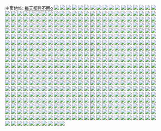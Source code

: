 主页地址: [每天都睡不醒o](https://weibo.com/u/5249950879) 
![](https://wx4.sinaimg.cn/mw2000/005Jig35ly1h9qp9dsbazj30qm0gxabr.jpg) 
![](https://wx4.sinaimg.cn/mw2000/005Jig35ly1h9gi284m3rj30vw0sngr1.jpg) 
![](https://wx4.sinaimg.cn/mw2000/005Jig35ly1h8s6vzt5nij336c2xhe82.jpg) 
![](https://wx4.sinaimg.cn/mw2000/005Jig35ly1h8s6vzbyarj30wi1yc4ep.jpg) 
![](https://wx4.sinaimg.cn/mw2000/005Jig35ly1h8k0fa3uo4j32c02c01kz.jpg) 
![](https://wx4.sinaimg.cn/mw2000/005Jig35ly1h8hsd3ogbqj32c02c0x6q.jpg) 
![](https://wx4.sinaimg.cn/mw2000/005Jig35ly1h8hsdf3806j32c0340kjm.jpg) 
![](https://wx4.sinaimg.cn/mw2000/005Jig35ly1h8hsd6urwzj31sc2dshdt.jpg) 
![](https://wx4.sinaimg.cn/mw2000/005Jig35ly1h8bx5eqj64j31bf0zk7bi.jpg) 
![](https://wx4.sinaimg.cn/mw2000/005Jig35ly1h8bx5el5ioj30zk1bedjf.jpg) 
![](https://wx4.sinaimg.cn/mw2000/005Jig35ly1h8aipvbg7dj33402c01kz.jpg) 
![](https://wx4.sinaimg.cn/mw2000/005Jig35ly1h83bzuzgd9j32c03401kz.jpg) 
![](https://wx4.sinaimg.cn/mw2000/005Jig35ly1h7yj7z9wkwj31590k0dqp.jpg) 
![](https://wx4.sinaimg.cn/mw2000/005Jig35ly1h7yj7zdkx5j30wi0sh0xa.jpg) 
![](https://wx4.sinaimg.cn/mw2000/005Jig35ly1h7yj7zymcjj31kw2dcqsm.jpg) 
![](https://wx4.sinaimg.cn/mw2000/005Jig35ly1h7pdck1stpj30u01hcncq.jpg) 
![](https://wx4.sinaimg.cn/mw2000/005Jig35ly1h7l13fcnhtj30wi1ycdsa.jpg) 
![](https://wx4.sinaimg.cn/mw2000/005Jig35ly1h7koiikjuzj30wi1ycnc0.jpg) 
![](https://wx4.sinaimg.cn/mw2000/005Jig35ly1h7koih8xb9j30wi1bltht.jpg) 
![](https://wx4.sinaimg.cn/mw2000/005Jig35ly1h7koiwtm2tj33402c0e86.jpg) 
![](https://wx4.sinaimg.cn/mw2000/005Jig35ly1h7koilwml7j31kw2dc4qp.jpg) 
![](https://wx4.sinaimg.cn/mw2000/005Jig35ly1h7koio6k46j32c02c0kjm.jpg) 
![](https://wx4.sinaimg.cn/mw2000/005Jig35ly1h7koin47j7j31kw2dc4qp.jpg) 
![](https://wx4.sinaimg.cn/mw2000/005Jig35ly1h7koiix8a7j30u0140wrm.jpg) 
![](https://wx4.sinaimg.cn/mw2000/005Jig35ly1h73qxz9yxyj31xd1xd7a0.jpg) 
![](https://wx4.sinaimg.cn/mw2000/005Jig35ly1h73qxws9rtj3296296kiy.jpg) 
![](https://wx4.sinaimg.cn/mw2000/005Jig35ly1h73qxwm673j30qg0zaq9f.jpg) 
![](https://wx4.sinaimg.cn/mw2000/005Jig35ly1h73qxwoxtmj30wi0qi751.jpg) 
![](https://wx4.sinaimg.cn/mw2000/005Jig35ly1h73qxxf3ylj30wi1n3q43.jpg) 
![](https://wx4.sinaimg.cn/mw2000/005Jig35ly1h6wzhaf18wj30wi0u80va.jpg) 
![](https://wx4.sinaimg.cn/mw2000/005Jig35ly1h6wzhid0bqj32c0340kjm.jpg) 
![](https://wx4.sinaimg.cn/mw2000/005Jig35ly1h6wzhgukwlj30xc2uswme.jpg) 
![](https://wx4.sinaimg.cn/mw2000/005Jig35ly1h6wzhh1wfdj30xc2joe81.jpg) 
![](https://wx4.sinaimg.cn/mw2000/005Jig35ly1h6wzhg70bnj30xc2bcb29.jpg) 
![](https://wx4.sinaimg.cn/mw2000/005Jig35ly1h6wzhhe4amj315o41r4qq.jpg) 
![](https://wx4.sinaimg.cn/mw2000/005Jig35ly1h6wzhgc7i9j30xc2mgqv5.jpg) 
![](https://wx4.sinaimg.cn/mw2000/005Jig35ly1h6wzhi835gj315o3347wi.jpg) 
![](https://wx4.sinaimg.cn/mw2000/005Jig35ly1h6wzhhefh0j315o2p8wiz.jpg) 
![](https://wx4.sinaimg.cn/mw2000/005Jig35ly1h6wzhjn488j33342bc7wj.jpg) 
![](https://wx4.sinaimg.cn/mw2000/005Jig35ly1h6v941z49qj33402c0k82.jpg) 
![](https://wx4.sinaimg.cn/mw2000/005Jig35ly1h6t91aj81yj30zk0l7n2a.jpg) 
![](https://wx4.sinaimg.cn/mw2000/005Jig35ly1h6r8682jxzj32c02c0jz9.jpg) 
![](https://wx4.sinaimg.cn/mw2000/005Jig35ly1h6r867491ij33402c0qv6.jpg) 
![](https://wx4.sinaimg.cn/mw2000/005Jig35ly1h6r8675lhlj32c02c01kz.jpg) 
![](https://wx4.sinaimg.cn/mw2000/005Jig35ly1h6r8661llgj32c02c0qv5.jpg) 
![](https://wx4.sinaimg.cn/mw2000/005Jig35ly1h6r867472kj3272272e81.jpg) 
![](https://wx4.sinaimg.cn/mw2000/005Jig35ly1h6r8655c1zj30wi1ycdio.jpg) 
![](https://wx4.sinaimg.cn/mw2000/005Jig35ly1h6r865o9ehj30wi1yc15z.jpg) 
![](https://wx4.sinaimg.cn/mw2000/005Jig35ly1h6hmtocsyyj30wi0oi75l.jpg) 
![](https://wx4.sinaimg.cn/mw2000/005Jig35ly1h6b0e5a8h0j30wi0zo46n.jpg) 
![](https://wx4.sinaimg.cn/mw2000/005Jig35ly1h661eou5xxj33402c01fs.jpg) 
![](https://wx4.sinaimg.cn/mw2000/005Jig35ly1h661enhosoj32c0340hdv.jpg) 
![](https://wx4.sinaimg.cn/mw2000/005Jig35ly1h661egh1p6j314p14pgv5.jpg) 
![](https://wx4.sinaimg.cn/mw2000/005Jig35ly1h661ekq35oj3297297qv6.jpg) 
![](https://wx4.sinaimg.cn/mw2000/005Jig35ly1h661ehd2daj31ch1chq4s.jpg) 
![](https://wx4.sinaimg.cn/mw2000/005Jig35ly1h5ldoag84lj31o7289hdt.jpg) 
![](https://wx4.sinaimg.cn/mw2000/005Jig35ly1h5ldobbcg3j316322s4mr.jpg) 
![](https://wx4.sinaimg.cn/mw2000/005Jig35ly1h5ldock39jj31nm28nqv5.jpg) 
![](https://wx4.sinaimg.cn/mw2000/005Jig35ly1h5ldobayplj31yc0wib29.jpg) 
![](https://wx4.sinaimg.cn/mw2000/005Jig35ly1h5ldo9aoe9j30wi1ycgvg.jpg) 
![](https://wx4.sinaimg.cn/mw2000/005Jig35ly1h5ldobsqg4j33402c0kjl.jpg) 
![](https://wx4.sinaimg.cn/mw2000/005Jig35ly1h5doi1fzgdj31sc2dsb2a.jpg) 
![](https://wx4.sinaimg.cn/mw2000/005Jig35ly1h55fxhtb02j32be340e82.jpg) 
![](https://wx4.sinaimg.cn/mw2000/005Jig35ly1h55fxgv5b9j32c034t1ky.jpg) 
![](https://wx4.sinaimg.cn/mw2000/005Jig35ly1h55fxgiz2mj32c0340u0x.jpg) 
![](https://wx4.sinaimg.cn/mw2000/005Jig35ly1h55fxhkayej32c0340u0y.jpg) 
![](https://wx4.sinaimg.cn/mw2000/005Jig35ly1h4zm9xrcu9j30sg1n91kx.jpg) 
![](https://wx4.sinaimg.cn/mw2000/005Jig35ly1h4zm9x08csj31py2alnpd.jpg) 
![](https://wx4.sinaimg.cn/mw2000/005Jig35ly1h4zm9wyiraj31sc2dsnpd.jpg) 
![](https://wx4.sinaimg.cn/mw2000/005Jig35ly1h4zm9wrnt6j30wi1gv7h9.jpg) 
![](https://wx4.sinaimg.cn/mw2000/005Jig35ly1h4zm9x52b2j30wi1cl162.jpg) 
![](https://wx4.sinaimg.cn/mw2000/005Jig35gy1h4w0jxrkehj31hc0u0k4e.jpg) 
![](https://wx4.sinaimg.cn/mw2000/005Jig35ly1h4urlhye7fj32c0340x6r.jpg) 
![](https://wx4.sinaimg.cn/mw2000/005Jig35ly1h4mkst9p8mj32c03451kx.jpg) 
![](https://wx4.sinaimg.cn/mw2000/005Jig35ly1h4mksunjv5j32c03514qp.jpg) 
![](https://wx4.sinaimg.cn/mw2000/005Jig35ly1h4mksqzgzvj31b91r0tip.jpg) 
![](https://wx4.sinaimg.cn/mw2000/005Jig35ly1h4lg3tx7vaj30wh138q7g.jpg) 
![](https://wx4.sinaimg.cn/mw2000/005Jig35ly1h4lg3w67puj30wi1ycapd.jpg) 
![](https://wx4.sinaimg.cn/mw2000/005Jig35ly1h4kqxyen7nj30wi1yck3h.jpg) 
![](https://wx4.sinaimg.cn/mw2000/005Jig35ly1h3oabwcml6j31sc2dsu0y.jpg) 
![](https://wx4.sinaimg.cn/mw2000/005Jig35ly1h3h375mk14j30wi1yc1fq.jpg) 
![](https://wx4.sinaimg.cn/mw2000/005Jig35ly1h3h371une4j30u019ggwd.jpg) 
![](https://wx4.sinaimg.cn/mw2000/005Jig35ly1h3h36z3tymj30v90nqmyb.jpg) 
![](https://wx4.sinaimg.cn/mw2000/005Jig35ly1h3h37bbs4zj32s02307wi.jpg) 
![](https://wx4.sinaimg.cn/mw2000/005Jig35ly1h3g02tmkvzj30wh1040vo.jpg) 
![](https://wx4.sinaimg.cn/mw2000/005Jig35ly1h3g02u09xcj30wi1yc4bt.jpg) 
![](https://wx4.sinaimg.cn/mw2000/005Jig35ly1h33dz5z5xdj30n00m40w7.jpg) 
![](https://wx4.sinaimg.cn/mw2000/005Jig35ly1h2t0ndgpfxj30wi0leada.jpg) 
![](https://wx4.sinaimg.cn/mw2000/005Jig35ly1h2qr1nrd8dj30wi0z3afv.jpg) 
![](https://wx4.sinaimg.cn/mw2000/005Jig35ly1h2in48ocagj316w0w612i.jpg) 
![](https://wx4.sinaimg.cn/mw2000/005Jig35ly1h2in5068l9j32c0354b2b.jpg) 
![](https://wx4.sinaimg.cn/mw2000/005Jig35ly1h2in4j74gkj30wi0v9gyb.jpg) 
![](https://wx4.sinaimg.cn/mw2000/005Jig35ly1h2e11bfpecj32c0340x6p.jpg) 
![](https://wx4.sinaimg.cn/mw2000/005Jig35ly1h2e11e5z8hj329730ab2a.jpg) 
![](https://wx4.sinaimg.cn/mw2000/005Jig35ly1h2e119k9jpj30zk0zkgzn.jpg) 
![](https://wx4.sinaimg.cn/mw2000/005Jig35ly1h2e119dokvj30zk0zk4bq.jpg) 
![](https://wx4.sinaimg.cn/mw2000/005Jig35ly1h2e119vd64j30zk0zkdrh.jpg) 
![](https://wx4.sinaimg.cn/mw2000/005Jig35ly1h2e11g8bx8j32c0340hdu.jpg) 
![](https://wx4.sinaimg.cn/mw2000/005Jig35ly1h2e11dk707j32c02c0b29.jpg) 
![](https://wx4.sinaimg.cn/mw2000/005Jig35ly1h2e11jhx5pj32c03404qq.jpg) 
![](https://wx4.sinaimg.cn/mw2000/005Jig35ly1h21g6bps41j31o02801kx.jpg) 
![](https://wx4.sinaimg.cn/mw2000/005Jig35ly1h21g6dg065j31sc2dsdxo.jpg) 
![](https://wx4.sinaimg.cn/mw2000/005Jig35ly1h21g6ezq35j314f1hw4iw.jpg) 
![](https://wx4.sinaimg.cn/mw2000/005Jig35ly1h21g6tbyv0j31yj2m27wi.jpg) 
![](https://wx4.sinaimg.cn/mw2000/005Jig35ly1h21g641eutj30zk0zkwpk.jpg) 
![](https://wx4.sinaimg.cn/mw2000/005Jig35ly1h1wfvpfdrlj30sg0rrtcw.jpg) 
![](https://wx4.sinaimg.cn/mw2000/005Jig35ly1h1u8vaaq6ej30wi1cpah2.jpg) 
![](https://wx4.sinaimg.cn/mw2000/005Jig35ly1h1u02uwr30j30wi1317c5.jpg) 
![](https://wx4.sinaimg.cn/mw2000/005Jig35ly1h1u037un5ij33402c0u0z.jpg) 
![](https://wx4.sinaimg.cn/mw2000/005Jig35ly1h1u03gvzxgj33402c07wk.jpg) 
![](https://wx4.sinaimg.cn/mw2000/005Jig35ly1h1s18kv00fj30u0140ae2.jpg) 
![](https://wx4.sinaimg.cn/mw2000/005Jig35ly1h1s18mj1rdj30u014043y.jpg) 
![](https://wx4.sinaimg.cn/mw2000/005Jig35ly1h1s0xputvtj30wi1ycn8r.jpg) 
![](https://wx4.sinaimg.cn/mw2000/005Jig35ly1h1pkwusk4hj30wi0m177h.jpg) 
![](https://wx4.sinaimg.cn/mw2000/005Jig35ly1h1hltsab82j30u0140n1c.jpg) 
![](https://wx4.sinaimg.cn/mw2000/005Jig35ly1h1hlu8w9acj31sc2ds7wi.jpg) 
![](https://wx4.sinaimg.cn/mw2000/005Jig35ly1h1hltye0rlj30u0140wl3.jpg) 
![](https://wx4.sinaimg.cn/mw2000/005Jig35ly1h1hlu5jxb7j31w02ipb0w.jpg) 
![](https://wx4.sinaimg.cn/mw2000/005Jig35ly1h1hlu8hjwmj33k02o0qv7.jpg) 
![](https://wx4.sinaimg.cn/mw2000/005Jig35ly1h1hlu799kkj31w12ip4qp.jpg) 
![](https://wx4.sinaimg.cn/mw2000/005Jig35ly1h1hlu0ladzj30u00qkgns.jpg) 
![](https://wx4.sinaimg.cn/mw2000/005Jig35ly1h1hlufy292j32dc35s1kz.jpg) 
![](https://wx4.sinaimg.cn/mw2000/005Jig35ly1h1hlufikt1j32c02c0qv6.jpg) 
![](https://wx4.sinaimg.cn/mw2000/005Jig35ly1h18iqhyx3jj30wh0p9ais.jpg) 
![](https://wx4.sinaimg.cn/mw2000/005Jig35ly1h18iqi2rwxj30go0iywh4.jpg) 
![](https://wx4.sinaimg.cn/mw2000/005Jig35ly1h05yrhmzc7j30ku0rldhh.jpg) 
![](https://wx4.sinaimg.cn/mw2000/005Jig35ly1h05yrh9dikj30ku0xbdi4.jpg) 
![](https://wx4.sinaimg.cn/mw2000/005Jig35ly1gzkbdbqfjoj32ds1sc4qp.jpg) 
![](https://wx4.sinaimg.cn/mw2000/005Jig35ly1gz7q3qmet8j30fo0hv770.jpg) 
![](https://wx4.sinaimg.cn/mw2000/005Jig35ly1gz7q3qtaxij30680680sx.jpg) 
![](https://wx4.sinaimg.cn/mw2000/005Jig35ly1gvx7wgaqjaj30u00u0n3n.jpg) 
![](https://wx4.sinaimg.cn/mw2000/005Jig35ly1gvsw7l975lj33402c04qq.jpg) 
![](https://wx4.sinaimg.cn/mw2000/005Jig35ly1gvsw7n2kl5j33402c04qs.jpg) 
![](https://wx4.sinaimg.cn/mw2000/005Jig35ly1gvsw7o6sd4j33402c04qq.jpg) 
![](https://wx4.sinaimg.cn/mw2000/005Jig35ly1gvsw7l0lm3j32c0340qv6.jpg) 
![](https://wx4.sinaimg.cn/mw2000/005Jig35ly1gvmz3i96uij61ho1zkatj02.jpg) 
![](https://wx4.sinaimg.cn/mw2000/005Jig35ly1gvmz3jkbjaj61ho1zk1bc02.jpg) 
![](https://wx4.sinaimg.cn/mw2000/005Jig35ly1guarzc3u0vj61zk2e0hdt02.jpg) 
![](https://wx4.sinaimg.cn/mw2000/005Jig35ly1guarzb6yeej61rz1bzdxj02.jpg) 
![](https://wx4.sinaimg.cn/mw2000/005Jig35ly1gtn75xxs3zj32ip1w1e82.jpg) 
![](https://wx4.sinaimg.cn/mw2000/005Jig35ly1gsfdj6ybraj33402c07wn.jpg) 
![](https://wx4.sinaimg.cn/mw2000/005Jig35ly1gsfdixqc00j33402c0kjl.jpg) 
![](https://wx4.sinaimg.cn/mw2000/005Jig35ly1grnsvtlh6mj32c02c0x6p.jpg) 
![](https://wx4.sinaimg.cn/mw2000/005Jig35ly1grmn5mqaplj335s23ue8d.jpg) 
![](https://wx4.sinaimg.cn/mw2000/005Jig35ly1grmn5wlf0vj335s23u4r5.jpg) 
![](https://wx4.sinaimg.cn/mw2000/005Jig35ly1grmn5ed5dhj31kw11xb2a.jpg) 
![](https://wx4.sinaimg.cn/mw2000/005Jig35ly1grmn593n78j31120kun8n.jpg) 
![](https://wx4.sinaimg.cn/mw2000/005Jig35ly1grld1rhl6rj31r02mju0x.jpg) 
![](https://wx4.sinaimg.cn/mw2000/005Jig35ly1grld1u0tlfj320f30nu0x.jpg) 
![](https://wx4.sinaimg.cn/mw2000/005Jig35ly1grld1stoa9j311x1kw7wi.jpg) 
![](https://wx4.sinaimg.cn/mw2000/005Jig35ly1grld1s1tv0j311x1kwb29.jpg) 
![](https://wx4.sinaimg.cn/mw2000/005Jig35ly1grld1soh6sj32c02c0hdt.jpg) 
![](https://wx4.sinaimg.cn/mw2000/005Jig35ly1grld1tb14dj31kw16ob2a.jpg) 
![](https://wx4.sinaimg.cn/mw2000/005Jig35ly1grld1tk0ylj31kw11xnpd.jpg) 
![](https://wx4.sinaimg.cn/mw2000/005Jig35ly1grld18tgu7j30u014078x.jpg) 
![](https://wx4.sinaimg.cn/mw2000/005Jig35ly1grld1rm155j31kw11xb29.jpg) 
![](https://wx4.sinaimg.cn/mw2000/005Jig35ly1grld1gzhp1j31900u0ahe.jpg) 
![](https://wx4.sinaimg.cn/mw2000/005Jig35ly1grld1szpymj311j1kwu0x.jpg) 
![](https://wx4.sinaimg.cn/mw2000/005Jig35ly1grld1x4ac5j32ne1rlb2g.jpg) 
![](https://wx4.sinaimg.cn/mw2000/005Jig35ly1grld1uwjeyj32an340hdx.jpg) 
![](https://wx4.sinaimg.cn/mw2000/005Jig35ly1grld1gzlxnj31400u0453.jpg) 
![](https://wx4.sinaimg.cn/mw2000/005Jig35ly1grld1tdcp7j33402c0qv5.jpg) 
![](https://wx4.sinaimg.cn/mw2000/005Jig35ly1grld1u7ckaj33402c0b2b.jpg) 
![](https://wx4.sinaimg.cn/mw2000/005Jig35ly1grld1thl5yj31kw2dce81.jpg) 
![](https://wx4.sinaimg.cn/mw2000/005Jig35ly1grld1ttzp9j32c02c0e81.jpg) 
![](https://wx4.sinaimg.cn/mw2000/005Jig35ly1grlcxabnkqj33402c04qq.jpg) 
![](https://wx4.sinaimg.cn/mw2000/005Jig35ly1grhmix1ysaj316o1kwhdt.jpg) 
![](https://wx4.sinaimg.cn/mw2000/005Jig35ly1grhmivbke4j311a1dp4nq.jpg) 
![](https://wx4.sinaimg.cn/mw2000/005Jig35ly1grhmiq1554j30ih0okq8p.jpg) 
![](https://wx4.sinaimg.cn/mw2000/005Jig35ly1grhmiyltaaj31r02c0qv6.jpg) 
![](https://wx4.sinaimg.cn/mw2000/005Jig35ly1grhmiyfxn5j32c0340qv6.jpg) 
![](https://wx4.sinaimg.cn/mw2000/005Jig35ly1grhmiwydxwj32lr1ybe6n.jpg) 
![](https://wx4.sinaimg.cn/mw2000/005Jig35ly1grhmiwbuiuj31s22df7wh.jpg) 
![](https://wx4.sinaimg.cn/mw2000/005Jig35ly1grhmiy5p9mj32c03404qq.jpg) 
![](https://wx4.sinaimg.cn/mw2000/005Jig35ly1grhmiyi1qbj33402c0x6p.jpg) 
![](https://wx4.sinaimg.cn/mw2000/005Jig35ly1greio5l9w3j32c01r0npd.jpg) 
![](https://wx4.sinaimg.cn/mw2000/005Jig35ly1greio91gjej32c02c0b2a.jpg) 
![](https://wx4.sinaimg.cn/mw2000/005Jig35ly1greio8ecn7j32c02c0npd.jpg) 
![](https://wx4.sinaimg.cn/mw2000/005Jig35ly1greio5utmwj32c02c07wh.jpg) 
![](https://wx4.sinaimg.cn/mw2000/005Jig35ly1gqvy2lya05j33402c0qv6.jpg) 
![](https://wx4.sinaimg.cn/mw2000/005Jig35ly1gqvy2lge55j33402c0b2a.jpg) 
![](https://wx4.sinaimg.cn/mw2000/005Jig35ly1gqvy2ns2ddj33402c0npe.jpg) 
![](https://wx4.sinaimg.cn/mw2000/005Jig35ly1gqvy2gi5p0j31ho1zk1kh.jpg) 
![](https://wx4.sinaimg.cn/mw2000/005Jig35ly1gqvy2ljoaqj33402c0qv6.jpg) 
![](https://wx4.sinaimg.cn/mw2000/005Jig35ly1gqvy2hdrc6j31ho1zke7z.jpg) 
![](https://wx4.sinaimg.cn/mw2000/005Jig35ly1gqvy2lfrbhj33402c0u0y.jpg) 
![](https://wx4.sinaimg.cn/mw2000/005Jig35ly1gqvy2i6in2j32c02c0e81.jpg) 
![](https://wx4.sinaimg.cn/mw2000/005Jig35ly1gqvy2n7o2mj33402c0qv6.jpg) 
![](https://wx4.sinaimg.cn/mw2000/005Jig35ly1gqlmrt9jcwj327g2xwb2d.jpg) 
![](https://wx4.sinaimg.cn/mw2000/005Jig35ly1gqlmrt5ijvj32c03404qq.jpg) 
![](https://wx4.sinaimg.cn/mw2000/005Jig35ly1gqlmrrmmvdj32c02c04qq.jpg) 
![](https://wx4.sinaimg.cn/mw2000/005Jig35ly1gq7r05kuydj32c02c0u0x.jpg) 
![](https://wx4.sinaimg.cn/mw2000/005Jig35ly1gq7r06m5psj32c02c0x6p.jpg) 
![](https://wx4.sinaimg.cn/mw2000/005Jig35ly1gq7r06am9pj32c0340hdt.jpg) 
![](https://wx4.sinaimg.cn/mw2000/005Jig35ly1gpxec6mydij32c02c0kjl.jpg) 
![](https://wx4.sinaimg.cn/mw2000/005Jig35ly1gpxec6wcu1j32c02c0u0x.jpg) 
![](https://wx4.sinaimg.cn/mw2000/005Jig35ly1gpxecad4cvj33402c04qr.jpg) 
![](https://wx4.sinaimg.cn/mw2000/005Jig35ly1gpxec5936oj30kz0ylgph.jpg) 
![](https://wx4.sinaimg.cn/mw2000/005Jig35ly1gpxec5uu95j30ku0fh48s.jpg) 
![](https://wx4.sinaimg.cn/mw2000/005Jig35ly1gpxec6b4x1j31400u0ttf.jpg) 
![](https://wx4.sinaimg.cn/mw2000/005Jig35ly1gpxec6g60nj31400u0net.jpg) 
![](https://wx4.sinaimg.cn/mw2000/005Jig35ly1gpj1c6ncipj32681moqv7.jpg) 
![](https://wx4.sinaimg.cn/mw2000/005Jig35ly1gpj1c62e56j33402c0u0y.jpg) 
![](https://wx4.sinaimg.cn/mw2000/005Jig35ly1gpj1bu6pwrj30ku17f7fm.jpg) 
![](https://wx4.sinaimg.cn/mw2000/005Jig35ly1gpj1bw020tj31ho1zkaw3.jpg) 
![](https://wx4.sinaimg.cn/mw2000/005Jig35ly1gpj1c2ccv3j32io1w01ky.jpg) 
![](https://wx4.sinaimg.cn/mw2000/005Jig35ly1gpj1c1oix0j33402c0kjl.jpg) 
![](https://wx4.sinaimg.cn/mw2000/005Jig35ly1gpj1c13eb9j32461dre81.jpg) 
![](https://wx4.sinaimg.cn/mw2000/005Jig35ly1gpj1c36la0j32io1w07wi.jpg) 
![](https://wx4.sinaimg.cn/mw2000/005Jig35ly1gpj1c1usyfj32io1w01kx.jpg) 
![](https://wx4.sinaimg.cn/mw2000/005Jig35ly1gph45e0lbsj30ku0qj7fs.jpg) 
![](https://wx4.sinaimg.cn/mw2000/005Jig35ly1gowfpjpdbcj30ku112q8r.jpg) 
![](https://wx4.sinaimg.cn/mw2000/005Jig35ly1gowfplqhvzj30ku1127ax.jpg) 
![](https://wx4.sinaimg.cn/mw2000/005Jig35ly1gowfpi4inuj30ku112q8c.jpg) 
![](https://wx4.sinaimg.cn/mw2000/005Jig35ly1gowfprvxwfj33402c07wh.jpg) 
![](https://wx4.sinaimg.cn/mw2000/005Jig35ly1gowfpuy4gtj33402c0npd.jpg) 
![](https://wx4.sinaimg.cn/mw2000/005Jig35ly1gowfpukexcj33402c0u0x.jpg) 
![](https://wx4.sinaimg.cn/mw2000/005Jig35ly1gowfptg8e3j32c02c07wi.jpg) 
![](https://wx4.sinaimg.cn/mw2000/005Jig35ly1gowfptx8w8j32c02c0npd.jpg) 
![](https://wx4.sinaimg.cn/mw2000/005Jig35ly1gowfrubmgyj30u0140n1d.jpg) 
![](https://wx4.sinaimg.cn/mw2000/005Jig35ly1gowfpwdz9ej32c03404qq.jpg) 
![](https://wx4.sinaimg.cn/mw2000/005Jig35ly1golumqcwbjj31yg2ly7wl.jpg) 
![](https://wx4.sinaimg.cn/mw2000/005Jig35ly1golumrhyg6j32682wau11.jpg) 
![](https://wx4.sinaimg.cn/mw2000/005Jig35ly1golumpkzfxj32c02c0qv5.jpg) 
![](https://wx4.sinaimg.cn/mw2000/005Jig35ly1golumnvhh7j30u00min1p.jpg) 
![](https://wx4.sinaimg.cn/mw2000/005Jig35ly1golumq2u6uj32c02c0e82.jpg) 
![](https://wx4.sinaimg.cn/mw2000/005Jig35ly1golumomosyj31zk1hoh6q.jpg) 
![](https://wx4.sinaimg.cn/mw2000/005Jig35ly1gobd478maqj31zk1ho7wi.jpg) 
![](https://wx4.sinaimg.cn/mw2000/005Jig35ly1gobd41kgbgj316y1hoqhj.jpg) 
![](https://wx4.sinaimg.cn/mw2000/005Jig35ly1gobd42npc7j31zk1ho4mb.jpg) 
![](https://wx4.sinaimg.cn/mw2000/005Jig35ly1gobd4ablzdj31nf1nfx6q.jpg) 
![](https://wx4.sinaimg.cn/mw2000/005Jig35ly1gobd3pcplrj30u00u0ado.jpg) 
![](https://wx4.sinaimg.cn/mw2000/005Jig35ly1gobd3s5gmgj30u00u045f.jpg) 
![](https://wx4.sinaimg.cn/mw2000/005Jig35ly1gobd45o5csj31w02iou0x.jpg) 
![](https://wx4.sinaimg.cn/mw2000/005Jig35ly1gobd45znv2j32c02c0kjl.jpg) 
![](https://wx4.sinaimg.cn/mw2000/005Jig35ly1gobd48k4m5j326q2wykjm.jpg) 
![](https://wx4.sinaimg.cn/mw2000/005Jig35ly1gobd3vmv4aj31400u0qaj.jpg) 
![](https://wx4.sinaimg.cn/mw2000/005Jig35ly1gobd3zfocej31400u0dsj.jpg) 
![](https://wx4.sinaimg.cn/mw2000/005Jig35ly1gobd45uoxgj33402c0b2a.jpg) 
![](https://wx4.sinaimg.cn/mw2000/005Jig35ly1gobd496pr1j33402c0e82.jpg) 
![](https://wx4.sinaimg.cn/mw2000/005Jig35ly1go4kaceq71j32io1w01kx.jpg) 
![](https://wx4.sinaimg.cn/mw2000/005Jig35ly1go106neo61j33402c01kz.jpg) 
![](https://wx4.sinaimg.cn/mw2000/005Jig35ly1go10658sbbj30u00u0n37.jpg) 
![](https://wx4.sinaimg.cn/mw2000/005Jig35ly1go106e259vj312v0p3wsh.jpg) 
![](https://wx4.sinaimg.cn/mw2000/005Jig35ly1go106c6sgpj30u00u0dnb.jpg) 
![](https://wx4.sinaimg.cn/mw2000/005Jig35ly1go105x31qlj30ra0betar.jpg) 
![](https://wx4.sinaimg.cn/mw2000/005Jig35ly1go105wc4yvj30tz07iaa9.jpg) 
![](https://wx4.sinaimg.cn/mw2000/005Jig35ly1go106keis4j33402c04qq.jpg) 
![](https://wx4.sinaimg.cn/mw2000/005Jig35ly1go106j7cdtj31s92drqv5.jpg) 
![](https://wx4.sinaimg.cn/mw2000/005Jig35ly1go1068cgrkj30u00u0q93.jpg) 
![](https://wx4.sinaimg.cn/mw2000/005Jig35ly1go106hiyf3j33402c0b29.jpg) 
![](https://wx4.sinaimg.cn/mw2000/005Jig35ly1go106bqhlpj30ku11249s.jpg) 
![](https://wx4.sinaimg.cn/mw2000/005Jig35ly1go106nijm3j33402c0x6q.jpg) 
![](https://wx4.sinaimg.cn/mw2000/005Jig35ly1gnr05f6j5gj31ho1zk1k7.jpg) 
![](https://wx4.sinaimg.cn/mw2000/005Jig35ly1gnr05rqf6ej33402c0hdu.jpg) 
![](https://wx4.sinaimg.cn/mw2000/005Jig35ly1gnr05odcjkj32c02c0qv6.jpg) 
![](https://wx4.sinaimg.cn/mw2000/005Jig35ly1gnmw8eehnaj31sg1sghdt.jpg) 
![](https://wx4.sinaimg.cn/mw2000/005Jig35ly1gnmw8ey1xkj31sg1sgkjl.jpg) 
![](https://wx4.sinaimg.cn/mw2000/005Jig35ly1gnm58pk6mhj32c02c0kjm.jpg) 
![](https://wx4.sinaimg.cn/mw2000/005Jig35ly1gnm58ngh1pj32c02c0npd.jpg) 
![](https://wx4.sinaimg.cn/mw2000/005Jig35ly1gnm58rgjm1j33402c01ky.jpg) 
![](https://wx4.sinaimg.cn/mw2000/005Jig35ly1gnm58qprk9j33402c0hdu.jpg) 
![](https://wx4.sinaimg.cn/mw2000/005Jig35ly1gnjz5fsl97j31sg2dskjl.jpg) 
![](https://wx4.sinaimg.cn/mw2000/005Jig35ly1gnjz5idcnuj31w02iox6q.jpg) 
![](https://wx4.sinaimg.cn/mw2000/005Jig35ly1gnjz5gv65fj31sg2dsnpd.jpg) 
![](https://wx4.sinaimg.cn/mw2000/005Jig35ly1gnjz5dtc6yj30ku0b1djm.jpg) 
![](https://wx4.sinaimg.cn/mw2000/005Jig35ly1gnjz5fk6xjj33402c07wh.jpg) 
![](https://wx4.sinaimg.cn/mw2000/005Jig35ly1gnjz5dpjhtj30ku0ew446.jpg) 
![](https://wx4.sinaimg.cn/mw2000/005Jig35ly1gnjz5gp6efj33402c0e81.jpg) 
![](https://wx4.sinaimg.cn/mw2000/005Jig35ly1gnjz5hs6ccj32yf1nvhdu.jpg) 
![](https://wx4.sinaimg.cn/mw2000/005Jig35ly1gnjz5gpz9ej33402c0hdt.jpg) 
![](https://wx4.sinaimg.cn/mw2000/005Jig35ly1gnih1znxpwj32c02c0x6p.jpg) 
![](https://wx4.sinaimg.cn/mw2000/005Jig35ly1gnih209h1dj32c02c01ky.jpg) 
![](https://wx4.sinaimg.cn/mw2000/005Jig35ly1gnhdxfwfv5j32io1w0x6p.jpg) 
![](https://wx4.sinaimg.cn/mw2000/005Jig35ly1gngjr5ll2oj31w02ioqv5.jpg) 
![](https://wx4.sinaimg.cn/mw2000/005Jig35ly1gngjra4nhrj31eo1vk1kx.jpg) 
![](https://wx4.sinaimg.cn/mw2000/005Jig35ly1gngjr9y1m1j31rh2cnqv5.jpg) 
![](https://wx4.sinaimg.cn/mw2000/005Jig35ly1gngjrdbvw4j32c0340x6t.jpg) 
![](https://wx4.sinaimg.cn/mw2000/005Jig35ly1gngjrcmxz1j32702xchdv.jpg) 
![](https://wx4.sinaimg.cn/mw2000/005Jig35ly1gngjroq1zvj32c0340qv9.jpg) 
![](https://wx4.sinaimg.cn/mw2000/005Jig35ly1gngjr7w3qfj32c02c0qv5.jpg) 
![](https://wx4.sinaimg.cn/mw2000/005Jig35ly1gngjre1corj33402c07wk.jpg) 
![](https://wx4.sinaimg.cn/mw2000/005Jig35ly1gngjre2vvpj32c0340x6q.jpg) 
![](https://wx4.sinaimg.cn/mw2000/005Jig35ly1gngjrg4505j33402c0x6q.jpg) 
![](https://wx4.sinaimg.cn/mw2000/005Jig35ly1gngjrj5qkyj31sc2ds7wi.jpg) 
![](https://wx4.sinaimg.cn/mw2000/005Jig35ly1gngjrb726rj33402c04qp.jpg) 
![](https://wx4.sinaimg.cn/mw2000/005Jig35ly1gngjqcb40nj30fg0700t4.jpg) 
![](https://wx4.sinaimg.cn/mw2000/005Jig35ly1gngjrd2qhjj32c03407wh.jpg) 
![](https://wx4.sinaimg.cn/mw2000/005Jig35ly1gnd6d09x9ij32c02c0hdt.jpg) 
![](https://wx4.sinaimg.cn/mw2000/005Jig35ly1gnd6dib7y1j32c02c0u0x.jpg) 
![](https://wx4.sinaimg.cn/mw2000/005Jig35ly1gnd6dito5aj33402c0kjm.jpg) 
![](https://wx4.sinaimg.cn/mw2000/005Jig35ly1gnd6dmy1z4j33402c0hdv.jpg) 
![](https://wx4.sinaimg.cn/mw2000/005Jig35ly1gnd6ditw0xj32c0340b2a.jpg) 
![](https://wx4.sinaimg.cn/mw2000/005Jig35ly1gnd6d9mmfcj32c02c01ky.jpg) 
![](https://wx4.sinaimg.cn/mw2000/005Jig35ly1gnd6c9lwa5j30ku112dlm.jpg) 
![](https://wx4.sinaimg.cn/mw2000/005Jig35ly1gnd6djntupj32c0340qv6.jpg) 
![](https://wx4.sinaimg.cn/mw2000/005Jig35ly1gnd6dmx0r2j33402c0hdv.jpg) 
![](https://wx4.sinaimg.cn/mw2000/005Jig35ly1gnd6de4ra0j32c02c0qv5.jpg) 
![](https://wx4.sinaimg.cn/mw2000/005Jig35ly1gn8foorhu2j30ku1lbwui.jpg) 
![](https://wx4.sinaimg.cn/mw2000/005Jig35ly1gn8dsl5gj6j30ku0cldjw.jpg) 
![](https://wx4.sinaimg.cn/mw2000/005Jig35ly1gn8fp3q4loj32c02c0u0x.jpg) 
![](https://wx4.sinaimg.cn/mw2000/005Jig35ly1gn8fp6455cj32c0340b2a.jpg) 
![](https://wx4.sinaimg.cn/mw2000/005Jig35ly1gn8fp2gvzuj31w02ioqv5.jpg) 
![](https://wx4.sinaimg.cn/mw2000/005Jig35ly1gn8forcyybj31l2217b29.jpg) 
![](https://wx4.sinaimg.cn/mw2000/005Jig35ly1gn8fp7z0rvj32c0340u0x.jpg) 
![](https://wx4.sinaimg.cn/mw2000/005Jig35ly1gn8fp81jwfj32w1261b2a.jpg) 
![](https://wx4.sinaimg.cn/mw2000/005Jig35ly1gn8fokn538j33402c0npd.jpg) 
![](https://wx4.sinaimg.cn/mw2000/005Jig35ly1gn66eteshzj32c02c0b29.jpg) 
![](https://wx4.sinaimg.cn/mw2000/005Jig35ly1gn3ea2xnpej33402c04qr.jpg) 
![](https://wx4.sinaimg.cn/mw2000/005Jig35ly1gn2ogq5en4j31zk1hoavw.jpg) 
![](https://wx4.sinaimg.cn/mw2000/005Jig35ly1gn2oh791q9j324a232kjl.jpg) 
![](https://wx4.sinaimg.cn/mw2000/005Jig35ly1gmzx7wvecbj32c02c0npd.jpg) 
![](https://wx4.sinaimg.cn/mw2000/005Jig35ly1gmzx7uuhg2j30ku1127vi.jpg) 
![](https://wx4.sinaimg.cn/mw2000/005Jig35ly1gmzx83gxbnj32c02c0hdu.jpg) 
![](https://wx4.sinaimg.cn/mw2000/005Jig35ly1gmzx7twwiqj30ku0qah0k.jpg) 
![](https://wx4.sinaimg.cn/mw2000/005Jig35ly1gmno86ipnxj30ku09wq4f.jpg) 
![](https://wx4.sinaimg.cn/mw2000/005Jig35ly1gmk3ia7mouj33402c0x6p.jpg) 
![](https://wx4.sinaimg.cn/mw2000/005Jig35ly1gmk3iafrmmj33402c0b2a.jpg) 
![](https://wx4.sinaimg.cn/mw2000/005Jig35ly1gmk3iafqn0j32c02c0npd.jpg) 
![](https://wx4.sinaimg.cn/mw2000/005Jig35ly1gm7b34pcc5j32c02c0npd.jpg) 
![](https://wx4.sinaimg.cn/mw2000/005Jig35ly1gm7b3qfk41j33402c0qv6.jpg) 
![](https://wx4.sinaimg.cn/mw2000/005Jig35ly1gm3ofqhj16j31r82cbkjl.jpg) 
![](https://wx4.sinaimg.cn/mw2000/005Jig35ly1gm3ofxhv8bj33402c0hdx.jpg) 
![](https://wx4.sinaimg.cn/mw2000/005Jig35ly1gm3ofrwtw1j31us2io7wi.jpg) 
![](https://wx4.sinaimg.cn/mw2000/005Jig35ly1gm3ofk4dflj30j80fnq79.jpg) 
![](https://wx4.sinaimg.cn/mw2000/005Jig35ly1gm3ofhklx7j30u0140n3i.jpg) 
![](https://wx4.sinaimg.cn/mw2000/005Jig35ly1gm3ofnnhosj31hi144qmt.jpg) 
![](https://wx4.sinaimg.cn/mw2000/005Jig35ly1gm3ofnjlezj31ho1zkdzg.jpg) 
![](https://wx4.sinaimg.cn/mw2000/005Jig35ly1gm3ofrsaeuj33402c01ky.jpg) 
![](https://wx4.sinaimg.cn/mw2000/005Jig35ly1gm3ofollwdj30ku112txz.jpg) 
![](https://wx4.sinaimg.cn/mw2000/005Jig35ly1gm3ofplbxjj30ku112tvw.jpg) 
![](https://wx4.sinaimg.cn/mw2000/005Jig35ly1gm3oft1kkrj32io1vzhdu.jpg) 
![](https://wx4.sinaimg.cn/mw2000/005Jig35ly1gm09c2py0hj30ku112qgf.jpg) 
![](https://wx4.sinaimg.cn/mw2000/005Jig35ly1glwu9yyu6mj30u01404ae.jpg) 
![](https://wx4.sinaimg.cn/mw2000/005Jig35ly1glwu9vqvwij30u00u0q9k.jpg) 
![](https://wx4.sinaimg.cn/mw2000/005Jig35ly1glwu9qy0u6j30i50h8jt1.jpg) 
![](https://wx4.sinaimg.cn/mw2000/005Jig35ly1glwua36k5sj33402c0b2a.jpg) 
![](https://wx4.sinaimg.cn/mw2000/005Jig35ly1glwu9veao9j30ku11247d.jpg) 
![](https://wx4.sinaimg.cn/mw2000/005Jig35ly1glwu9yqv3jj30ku0kfk2s.jpg) 
![](https://wx4.sinaimg.cn/mw2000/005Jig35ly1glwua2bjnij32dc1mwb2a.jpg) 
![](https://wx4.sinaimg.cn/mw2000/005Jig35ly1glwua0rky1j32c02c01kx.jpg) 
![](https://wx4.sinaimg.cn/mw2000/005Jig35ly1glwua2z6afj32c02c0qv5.jpg) 
![](https://wx4.sinaimg.cn/mw2000/005Jig35ly1gl1n5pbltej30ku08fdkz.jpg) 
![](https://wx4.sinaimg.cn/mw2000/005Jig35ly1gkww4ssmllj31r0340hdt.jpg) 
![](https://wx4.sinaimg.cn/mw2000/005Jig35ly1gknwqyl23cj32c02c01ky.jpg) 
![](https://wx4.sinaimg.cn/mw2000/005Jig35ly1gkmqr58oubj31400u01ky.jpg) 
![](https://wx4.sinaimg.cn/mw2000/005Jig35ly1gkmqs4qe2kj31400u0tzv.jpg) 
![](https://wx4.sinaimg.cn/mw2000/005Jig35ly1gkmqnc5c76j30ku0r7n5d.jpg) 
![](https://wx4.sinaimg.cn/mw2000/005Jig35ly1gkmqnfpt0uj30ku1jltnk.jpg) 
![](https://wx4.sinaimg.cn/mw2000/005Jig35ly1gkmqn6q5pmj30g40a4abt.jpg) 
![](https://wx4.sinaimg.cn/mw2000/005Jig35ly1gkmqngf0v1j30ku1khdtt.jpg) 
![](https://wx4.sinaimg.cn/mw2000/005Jig35ly1gkmqnc29ecj30ku0k8wkq.jpg) 
![](https://wx4.sinaimg.cn/mw2000/005Jig35ly1gkmqng3g0gj30ku0pnk81.jpg) 
![](https://wx4.sinaimg.cn/mw2000/005Jig35ly1gkmqn5slzjj30j60i8ju6.jpg) 
![](https://wx4.sinaimg.cn/mw2000/005Jig35ly1gkinfuw7nij32c02c0qv6.jpg) 
![](https://wx4.sinaimg.cn/mw2000/005Jig35ly1gkinftwyplj32ip1w0qv6.jpg) 
![](https://wx4.sinaimg.cn/mw2000/005Jig35ly1gkinful5hsj32c02c0kjm.jpg) 
![](https://wx4.sinaimg.cn/mw2000/005Jig35ly1gkinfg5nzqj30ku0o1tj6.jpg) 
![](https://wx4.sinaimg.cn/mw2000/005Jig35ly1gkinf92awhj30ku0coq5i.jpg) 
![](https://wx4.sinaimg.cn/mw2000/005Jig35ly1gkinffbvuhj30n00jrwl1.jpg) 
![](https://wx4.sinaimg.cn/mw2000/005Jig35ly1gkinfqiut0j32ip1w04qq.jpg) 
![](https://wx4.sinaimg.cn/mw2000/005Jig35ly1gkinffkawxj30ku0cj0zy.jpg) 
![](https://wx4.sinaimg.cn/mw2000/005Jig35ly1gkinfbr4ezj30ku0e3dho.jpg) 
![](https://wx4.sinaimg.cn/mw2000/005Jig35ly1gkinfrbodjj33402c01kz.jpg) 
![](https://wx4.sinaimg.cn/mw2000/005Jig35ly1gkdezj2w50j30u00u0kjl.jpg) 
![](https://wx4.sinaimg.cn/mw2000/005Jig35ly1gkdezohbp5j31400u04qq.jpg) 
![](https://wx4.sinaimg.cn/mw2000/005Jig35ly1gkdezcq49dj30u013bgy4.jpg) 
![](https://wx4.sinaimg.cn/mw2000/005Jig35ly1gkdezrlolpj30ku0rgago.jpg) 
![](https://wx4.sinaimg.cn/mw2000/005Jig35ly1gkdezgr7haj31400u01kx.jpg) 
![](https://wx4.sinaimg.cn/mw2000/005Jig35ly1gkdel3ncy9j30ku09s76q.jpg) 
![](https://wx4.sinaimg.cn/mw2000/005Jig35ly1gkdeys4pb0j30ku0nb44k.jpg) 
![](https://wx4.sinaimg.cn/mw2000/005Jig35ly1gkdezkgykwj31400u04qq.jpg) 
![](https://wx4.sinaimg.cn/mw2000/005Jig35ly1gkdeyoec5kj30j60cv0tx.jpg) 
![](https://wx4.sinaimg.cn/mw2000/005Jig35ly1gkbueftbvaj30ku112187.jpg) 
![](https://wx4.sinaimg.cn/mw2000/005Jig35ly1gk8zypdmc0j33402c01ky.jpg) 
![](https://wx4.sinaimg.cn/mw2000/005Jig35ly1gk50q7flcxj32c0340npe.jpg) 
![](https://wx4.sinaimg.cn/mw2000/005Jig35ly1gk50pwqzdcj31ho1z47wh.jpg) 
![](https://wx4.sinaimg.cn/mw2000/005Jig35ly1gk50q57122j31w02ioqv5.jpg) 
![](https://wx4.sinaimg.cn/mw2000/005Jig35ly1gk50q51bmhj33402c01kx.jpg) 
![](https://wx4.sinaimg.cn/mw2000/005Jig35ly1gk50q4lpqmj33402c01kz.jpg) 
![](https://wx4.sinaimg.cn/mw2000/005Jig35ly1gk50pxd1ocj33402c0hdt.jpg) 
![](https://wx4.sinaimg.cn/mw2000/005Jig35ly1gk50q43ehlj33402c01ky.jpg) 
![](https://wx4.sinaimg.cn/mw2000/005Jig35ly1gk50q0jfjaj33402c0e82.jpg) 
![](https://wx4.sinaimg.cn/mw2000/005Jig35ly1gk50pvg9vfj32c02c0e81.jpg) 
![](https://wx4.sinaimg.cn/mw2000/005Jig35ly1gk50pclqi8j30ku0gkq7a.jpg) 
![](https://wx4.sinaimg.cn/mw2000/005Jig35ly1gk50pir03mj30ri10hdmb.jpg) 
![](https://wx4.sinaimg.cn/mw2000/005Jig35ly1gk50q7v54aj33402c0qv5.jpg) 
![](https://wx4.sinaimg.cn/mw2000/005Jig35ly1gk50qaiwvbj33402c07wi.jpg) 
![](https://wx4.sinaimg.cn/mw2000/005Jig35ly1gk50qa67utj33402c0x6p.jpg) 
![](https://wx4.sinaimg.cn/mw2000/005Jig35ly1gk0im32d82j32c0340npd.jpg) 
![](https://wx4.sinaimg.cn/mw2000/005Jig35ly1gk0im4i6eij33402c0b2a.jpg) 
![](https://wx4.sinaimg.cn/mw2000/005Jig35ly1gk0im39fflj31ho1zk7o9.jpg) 
![](https://wx4.sinaimg.cn/mw2000/005Jig35ly1gk0im3rtd4j33402c0qv5.jpg) 
![](https://wx4.sinaimg.cn/mw2000/005Jig35ly1gk0ilxxe0uj30ku0fs7ay.jpg) 
![](https://wx4.sinaimg.cn/mw2000/005Jig35ly1gk0im4si54j33402c07wi.jpg) 
![](https://wx4.sinaimg.cn/mw2000/005Jig35ly1gk0im3bz4zj32c0340qv5.jpg) 
![](https://wx4.sinaimg.cn/mw2000/005Jig35ly1gk0im45806j33402c0b2a.jpg) 
![](https://wx4.sinaimg.cn/mw2000/005Jig35ly1gk0im59sgjj33402c0hdx.jpg) 
![](https://wx4.sinaimg.cn/mw2000/005Jig35ly1gk0ilxmhxdj30ku0lsq8n.jpg) 
![](https://wx4.sinaimg.cn/mw2000/005Jig35ly1gk0ilxsx1qj30ku07dwhl.jpg) 
![](https://wx4.sinaimg.cn/mw2000/005Jig35ly1gjsh1xzmikj32412tjx6p.jpg) 
![](https://wx4.sinaimg.cn/mw2000/005Jig35ly1gjsh27k936j33402c0b2b.jpg) 
![](https://wx4.sinaimg.cn/mw2000/005Jig35ly1gjsh20gvzcj32c02c04qq.jpg) 
![](https://wx4.sinaimg.cn/mw2000/005Jig35ly1gjsh1lgy52j30ku112q9f.jpg) 
![](https://wx4.sinaimg.cn/mw2000/005Jig35ly1gjsh1mc5hhj317h0xm115.jpg) 
![](https://wx4.sinaimg.cn/mw2000/005Jig35ly1gjsh22y1zcj33402c0u0y.jpg) 
![](https://wx4.sinaimg.cn/mw2000/005Jig35ly1gjsh1z54tzj33402c04qq.jpg) 
![](https://wx4.sinaimg.cn/mw2000/005Jig35ly1gjsh26duewj33402c01kz.jpg) 
![](https://wx4.sinaimg.cn/mw2000/005Jig35ly1gjsh1l97m6j30ku09t7al.jpg) 
![](https://wx4.sinaimg.cn/mw2000/005Jig35ly1gjglhtuevmj31w02iokjm.jpg) 
![](https://wx4.sinaimg.cn/mw2000/005Jig35ly1gjglhtbzsnj31w02iohdu.jpg) 
![](https://wx4.sinaimg.cn/mw2000/005Jig35ly1gjglhq6cjlj32ip1w0000.jpg) 
![](https://wx4.sinaimg.cn/mw2000/005Jig35ly1gjglhhezdqj30ku0nyalv.jpg) 
![](https://wx4.sinaimg.cn/mw2000/005Jig35ly1gjglhm8tvbj32c02c0b29.jpg) 
![](https://wx4.sinaimg.cn/mw2000/005Jig35ly1gjglhi8pg5j31ho1zk4ip.jpg) 
![](https://wx4.sinaimg.cn/mw2000/005Jig35ly1gjcbqg6vzqj30ku1avgzo.jpg) 
![](https://wx4.sinaimg.cn/mw2000/005Jig35ly1gjcbr5s7xlj30u00u0hdt.jpg) 
![](https://wx4.sinaimg.cn/mw2000/005Jig35ly1gjcbps79ucj30ku0v9tht.jpg) 
![](https://wx4.sinaimg.cn/mw2000/005Jig35ly1gjcc8ksujvj31400u0b2a.jpg) 
![](https://wx4.sinaimg.cn/mw2000/005Jig35ly1gjcbqz4bm6j31400u0x6p.jpg) 
![](https://wx4.sinaimg.cn/mw2000/005Jig35ly1gjcc8ojn39j31400u0npe.jpg) 
![](https://wx4.sinaimg.cn/mw2000/005Jig35ly1gjcc8d4ycvj30u00u0hdt.jpg) 
![](https://wx4.sinaimg.cn/mw2000/005Jig35ly1gjcc9b75q0j30u00u0u0x.jpg) 
![](https://wx4.sinaimg.cn/mw2000/005Jig35ly1gjcces3oggj31400u0u13.jpg) 
![](https://wx4.sinaimg.cn/mw2000/005Jig35ly1gj9nu9wlwnj33402c04qq.jpg) 
![](https://wx4.sinaimg.cn/mw2000/005Jig35ly1gj9nr16gxdj30ku05wmy4.jpg) 
![](https://wx4.sinaimg.cn/mw2000/005Jig35ly1gj9nrc0on1j30it0is766.jpg) 
![](https://wx4.sinaimg.cn/mw2000/005Jig35ly1gj9nu6kxanj31w02iox6p.jpg) 
![](https://wx4.sinaimg.cn/mw2000/005Jig35ly1gj9nr3fvb7j30ku093q3z.jpg) 
![](https://wx4.sinaimg.cn/mw2000/005Jig35ly1gj9nu5zl25j32c02c07wi.jpg) 
![](https://wx4.sinaimg.cn/mw2000/005Jig35ly1gj9ntkn4ioj32c02c0qv5.jpg) 
![](https://wx4.sinaimg.cn/mw2000/005Jig35ly1gj9ns3y2k0j30ku0ieafc.jpg) 
![](https://wx4.sinaimg.cn/mw2000/005Jig35ly1gj9nuadnyzj32c0340kjl.jpg) 
![](https://wx4.sinaimg.cn/mw2000/005Jig35ly1gj9nubtl7dj32c03407wj.jpg) 
![](https://wx4.sinaimg.cn/mw2000/005Jig35ly1gj548y90hyj31sp2e7e81.jpg) 
![](https://wx4.sinaimg.cn/mw2000/005Jig35ly1gj54909r6oj31w02iohdt.jpg) 
![](https://wx4.sinaimg.cn/mw2000/005Jig35ly1gj548u047yj31uv1uvkg9.jpg) 
![](https://wx4.sinaimg.cn/mw2000/005Jig35ly1gj46w95ndij30ku0i9454.jpg) 
![](https://wx4.sinaimg.cn/mw2000/005Jig35ly1gj470rkx5rj30ku0gpgp0.jpg) 
![](https://wx4.sinaimg.cn/mw2000/005Jig35ly1gj4709mksnj330s0ppx63.jpg) 
![](https://wx4.sinaimg.cn/mw2000/005Jig35ly1gj470cminsj32ip1w0qv5.jpg) 
![](https://wx4.sinaimg.cn/mw2000/005Jig35ly1gj470by09rj32wm288e82.jpg) 
![](https://wx4.sinaimg.cn/mw2000/005Jig35ly1gj470riw3mj30a007i3z5.jpg) 
![](https://wx4.sinaimg.cn/mw2000/005Jig35ly1gj46w9axdoj32c02c0dpe.jpg) 
![](https://wx4.sinaimg.cn/mw2000/005Jig35ly1gj4714we9rj31400u0kjm.jpg) 
![](https://wx4.sinaimg.cn/mw2000/005Jig35ly1gj470zhu1cj30u00u0npd.jpg) 
![](https://wx4.sinaimg.cn/mw2000/005Jig35ly1giwa5v3lvjj31ho1zkqu2.jpg) 
![](https://wx4.sinaimg.cn/mw2000/005Jig35ly1giwa5yd38zj30ku0a0ach.jpg) 
![](https://wx4.sinaimg.cn/mw2000/005Jig35ly1giwafd3u11j30u0140u0x.jpg) 
![](https://wx4.sinaimg.cn/mw2000/005Jig35ly1giwafg8425j31400u0u0y.jpg) 
![](https://wx4.sinaimg.cn/mw2000/005Jig35ly1giwafg4wqrj31400u0u0y.jpg) 
![](https://wx4.sinaimg.cn/mw2000/005Jig35ly1giwafetfypj31400u0hdx.jpg) 
![](https://wx4.sinaimg.cn/mw2000/005Jig35ly1giwafcjb8tj31400u0b2a.jpg) 
![](https://wx4.sinaimg.cn/mw2000/005Jig35ly1giwa5y24lbj30ku0o1q95.jpg) 
![](https://wx4.sinaimg.cn/mw2000/005Jig35ly1giwa5y9ddwj30ku112tgl.jpg) 
![](https://wx4.sinaimg.cn/mw2000/005Jig35ly1giu1uh8bipj32c03404qp.jpg) 
![](https://wx4.sinaimg.cn/mw2000/005Jig35ly1giu1uw050vj33402c0e82.jpg) 
![](https://wx4.sinaimg.cn/mw2000/005Jig35ly1giu1ul37c4j32c03404qp.jpg) 
![](https://wx4.sinaimg.cn/mw2000/005Jig35ly1giu1uk9y0tj32c0340e81.jpg) 
![](https://wx4.sinaimg.cn/mw2000/005Jig35ly1giu1uzeiu5j33402c01kz.jpg) 
![](https://wx4.sinaimg.cn/mw2000/005Jig35ly1giu1uq08ubj32c0340u0x.jpg) 
![](https://wx4.sinaimg.cn/mw2000/005Jig35ly1giu1v4oawvj33402c0kjl.jpg) 
![](https://wx4.sinaimg.cn/mw2000/005Jig35ly1giu1vcahm1j33402c07wj.jpg) 
![](https://wx4.sinaimg.cn/mw2000/005Jig35ly1giu1v0ode9j33402c0qv6.jpg) 
![](https://wx4.sinaimg.cn/mw2000/005Jig35ly1giu1uqomvij31u21c8qp3.jpg) 
![](https://wx4.sinaimg.cn/mw2000/005Jig35ly1giu1v0oedjj33402c0hdu.jpg) 
![](https://wx4.sinaimg.cn/mw2000/005Jig35ly1giu1unte13j31ho1zk4pw.jpg) 
![](https://wx4.sinaimg.cn/mw2000/005Jig35ly1giu1va8xk1j33402c04qr.jpg) 
![](https://wx4.sinaimg.cn/mw2000/005Jig35ly1giu1uwgu31j33402c0b2a.jpg) 
![](https://wx4.sinaimg.cn/mw2000/005Jig35ly1girjjp9897j31ho1zk1kx.jpg) 
![](https://wx4.sinaimg.cn/mw2000/005Jig35ly1girjjociegj31ho1zkax2.jpg) 
![](https://wx4.sinaimg.cn/mw2000/005Jig35ly1gipa5f30f2j30ku3m6b29.jpg) 
![](https://wx4.sinaimg.cn/mw2000/005Jig35ly1gih7f8eohkj31w01vzhdt.jpg) 
![](https://wx4.sinaimg.cn/mw2000/005Jig35ly1gih7fdwz4tj32c0340qv5.jpg) 
![](https://wx4.sinaimg.cn/mw2000/005Jig35ly1gih7fdltj9j31w02ionpe.jpg) 
![](https://wx4.sinaimg.cn/mw2000/005Jig35ly1gic0ttxc9tj31400u0k7s.jpg) 
![](https://wx4.sinaimg.cn/mw2000/005Jig35ly1gic0ttfb1dj31400u07co.jpg) 
![](https://wx4.sinaimg.cn/mw2000/005Jig35ly1gi46d7nfg9j30ku2bawyf.jpg) 
![](https://wx4.sinaimg.cn/mw2000/005Jig35ly1gi46d7xngpj30ku0icnci.jpg) 
![](https://wx4.sinaimg.cn/mw2000/005Jig35ly1gi46d7ur96j30ku2rf4fn.jpg) 
![](https://wx4.sinaimg.cn/mw2000/005Jig35ly1gi46d7r0irj30ku112h03.jpg) 
![](https://wx4.sinaimg.cn/mw2000/005Jig35ly1gi46d79er1j30ku112dmc.jpg) 
![](https://wx4.sinaimg.cn/mw2000/005Jig35ly1gi46d7w2iij30ku1124ct.jpg) 
![](https://wx4.sinaimg.cn/mw2000/005Jig35ly1gi3bdmbdvgj30ku3pu1kx.jpg) 
![](https://wx4.sinaimg.cn/mw2000/005Jig35ly1ghw9ayelenj32ip1w07wi.jpg) 
![](https://wx4.sinaimg.cn/mw2000/005Jig35ly1ghw9aymn1oj32ip1w01ky.jpg) 
![](https://wx4.sinaimg.cn/mw2000/005Jig35ly1ghw9az3bxrj32ip1qyu0x.jpg) 
![](https://wx4.sinaimg.cn/mw2000/005Jig35ly1ghw9ayqhqkj32ip1w07wi.jpg) 
![](https://wx4.sinaimg.cn/mw2000/005Jig35ly1ghw9azfeh3j32c02c0e82.jpg) 
![](https://wx4.sinaimg.cn/mw2000/005Jig35ly1ghw9azww69j32ip1w0hdu.jpg) 
![](https://wx4.sinaimg.cn/mw2000/005Jig35ly1ghpfgi534xj33402c07wj.jpg) 
![](https://wx4.sinaimg.cn/mw2000/005Jig35ly1ghpfgifegsj33402c0b2a.jpg) 
![](https://wx4.sinaimg.cn/mw2000/005Jig35ly1ghoibiyp27j33402c0npe.jpg) 
![](https://wx4.sinaimg.cn/mw2000/005Jig35ly1ghoibi4t2bj30ku0dxq7u.jpg) 
![](https://wx4.sinaimg.cn/mw2000/005Jig35ly1ghg75fj861j33402c0kjn.jpg) 
![](https://wx4.sinaimg.cn/mw2000/005Jig35ly1ghfyv8txjkj330j23ce57.jpg) 
![](https://wx4.sinaimg.cn/mw2000/005Jig35ly1gh9cxz5w1tj32c02c07wi.jpg) 
![](https://wx4.sinaimg.cn/mw2000/005Jig35ly1gh9cy2lqsgj33402c0nph.jpg) 
![](https://wx4.sinaimg.cn/mw2000/005Jig35ly1gh9cxyang4j32c02c0e81.jpg) 
![](https://wx4.sinaimg.cn/mw2000/005Jig35ly1gh94zj13i1j32722xfu0x.jpg) 
![](https://wx4.sinaimg.cn/mw2000/005Jig35ly1gh94zk7su4j323t2t4qv5.jpg) 
![](https://wx4.sinaimg.cn/mw2000/005Jig35ly1gh94zmcdycj32c02c0kjm.jpg) 

